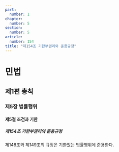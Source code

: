 ```yaml
---
part:
  number: 1
chapter:
  number: 5
section:
  number: 5
article:
  number: 154
title: "제154조 기한부권리와 준용규정"
---
```

# 민법

## 제1편 총칙

### 제5장 법률행위

#### 제5절 조건과 기한

##### 제154조 기한부권리와 준용규정

제148조와 제149조의 규정은 기한있는 법률행위에 준용한다.
